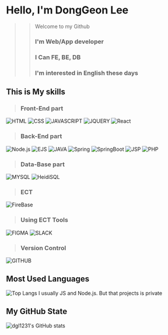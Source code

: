 # Hello, I'm DongGeon Lee
>> Welcome to my Github
>> ### I'm Web/App developer
>> ### I Can FE, BE, DB
>> ### I'm interested in English these days


## This is My skills
> ### Front-End part
![HTML](https://img.shields.io/badge/-HTML-E34F26?style=for-the-badge&logo=HTML5&logoColor=white)
![CSS](https://img.shields.io/badge/-CSS-1572B6?style=for-the-badge&logo=Css3&logoColor=white)
![JAVASCRIPT](https://img.shields.io/badge/-JavaScript-F7DF1E?style=for-the-badge&logo=JavaScript&logoColor=black)
![JQUERY](https://img.shields.io/badge/-JQUERY-131B28?style=for-the-badge&logo=JQUERY&logoColor=0868AC)
![React](https://img.shields.io/badge/-React-1c2c4c?style=for-the-badge&logo=React&logoColor=88dded)

> ### Back-End part
![Node.js](https://img.shields.io/badge/-Node.js-68A063?style=for-the-badge&logo=Node.js&logoColor=white)
![EJS](https://img.shields.io/badge/-EJS-71A95A?style=for-the-badge&logo=EJS&logoColor=white)
![JAVA](https://img.shields.io/badge/JAVA-007396?style=for-the-badge&logo=Java&logoColor=white)
![Spring](https://img.shields.io/badge/Spring-71A95A?style=for-the-badge&logo=Spring&logoColor=white)
![SpringBoot](https://img.shields.io/badge/SpringBoot-71A95A?style=for-the-badge&logo=SpringBoot&logoColor=white)
![JSP](https://img.shields.io/badge/JSP-007396?style=for-the-badge&logo=JavaServerPage&logoColor=white)
![PHP](https://img.shields.io/badge/-PHP-8993be?style=for-the-badge&logo=PHP&logoColor=white)

> ### Data-Base part
![MYSQL](https://img.shields.io/badge/-MySQL-4479A1?style=for-the-badge&logo=MySQL&logoColor=white)
![HeidiSQL](https://img.shields.io/badge/-HeidiSQL-71A95A?style=for-the-badge&logo=HeidiSQL&logoColor=white)

> ### ECT
![FireBase](https://img.shields.io/badge/-FireBase-FFA611?style=for-the-badge&logo=FireBase&logoColor=white)

>### Using ECT Tools
![FIGMA](https://img.shields.io/badge/-FIGMA-F24E1E?style=for-the-badge&logo=FIGMA&logoColor=white)
![SLACK](https://img.shields.io/badge/-SLACK-5C00A3?style=for-the-badge&logo=SLACK&logoColor=white)

>### Version Control
![GITHUB](https://img.shields.io/badge/-GITHUB-181717?style=for-the-badge&logo=GITHUB&logoColor=white)



## Most Used Languages
![Top Langs](https://github-readme-stats.vercel.app/api/top-langs/?username=dgl1231&layout=compact&theme=tokyonight)
I usually JS and Node.js. But that projects is private

## My GitHub State
![dgl1231's GitHub stats](https://github-readme-stats.vercel.app/api?username=dgl1231&show_icons=true&theme=radical)

